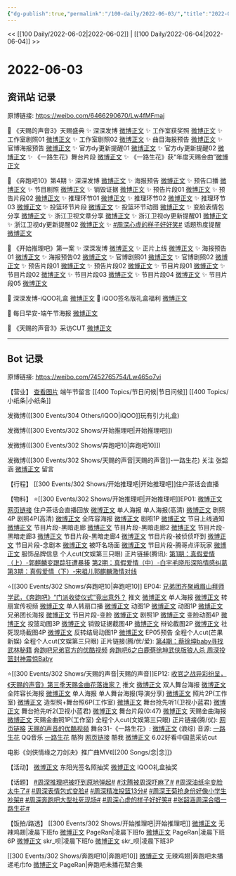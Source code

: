 ```yaml
---
{"dg-publish":true,"permalink":"/100-daily/2022-06-03/","title":"2022-06-03"}
---
```



<< [[100 Daily/2022-06-02\|2022-06-02]] | [[100 Daily/2022-06-04\|2022-06-04]] >>

# 2022-06-03

## 资讯站 记录

原博链接: https://weibo.com/6466290670/Lw4fMFmaj

💫 《天赐的声音3》天赐盛典
✨ 深深发博 [微博正文](https://m.weibo.cn/6466290670/4776411221201931)
✨ 工作室获奖照 [微博正文](https://m.weibo.cn/6466290670/4776424681243503)
✨ 工作室剧照01 [微博正文](https://m.weibo.cn/6466290670/4776414684909634)
✨ 工作室剧照02 [微博正文](https://m.weibo.cn/6466290670/4776385443528997)
✨ 曲目海报预告 [微博正文](https://m.weibo.cn/6466290670/4776272624877646)
✨ 官博海报预告 [微博正文](https://m.weibo.cn/6466290670/4776338826990537)
✨ 官方dy更新提醒01 [微博正文](https://m.weibo.cn/6466290670/4776369379350261)
✨ 官方dy更新提醒02 [微博正文](https://m.weibo.cn/6466290670/4776365247697060)
✨ 《一路生花》舞台片段 [微博正文](https://m.weibo.cn/6466290670/4776408779330333)
✨ 《一路生花》获“年度天赐金曲”[微博正文](https://m.weibo.cn/6466290670/4776423421906982)

💫 《奔跑吧10》第4期
✨ 深深发博 [微博正文](https://m.weibo.cn/6466290670/4776373509423746)
✨ 海报预告 [微博正文](https://m.weibo.cn/6466290670/4776218975011996)
✨ 预告口播 [微博正文](https://m.weibo.cn/6466290670/4776228534357186)
✨ 节目剧照 [微博正文](https://m.weibo.cn/6466290670/4776313711759018)
✨ 销毁证据 [微博正文](https://m.weibo.cn/6466290670/4776381575594555)
✨ 预告片段01 [微博正文](https://m.weibo.cn/6466290670/4776267955834394)
✨ 预告片段02 [微博正文](https://m.weibo.cn/6466290670/4776244807209010)
✨ 推理环节01 [微博正文](https://m.weibo.cn/6466290670/4776399791721490)
✨ 推理环节02 [微博正文](https://m.weibo.cn/6466290670/4776395626780713)
✨ 推理环节03 [微博正文](https://m.weibo.cn/6466290670/4776402903630988)
✨ 投篮环节片段 [微博正文](https://m.weibo.cn/6466290670/4776400885908521)
✨ 投篮环节动图 [微博正文](https://m.weibo.cn/6466290670/4776369865624713)
✨ 变脸表情包分享 [微博正文](https://m.weibo.cn/6466290670/4776366085768978)
✨ 浙江卫视文章分享 [微博正文](https://m.weibo.cn/6466290670/4776265490367485)
✨ 浙江卫视dy更新提醒01 [微博正文](https://m.weibo.cn/6466290670/4776242642947705)
✨ 浙江卫视dy更新提醒02 [微博正文](https://m.weibo.cn/6466290670/4776398433293200)
✨ [#周深心虚的样子好好笑#](https://s.weibo.com/weibo?q=%23%E5%91%A8%E6%B7%B1%E5%BF%83%E8%99%9A%E7%9A%84%E6%A0%B7%E5%AD%90%E5%A5%BD%E5%A5%BD%E7%AC%91%23) 话题热度提醒
[微博正文](https://m.weibo.cn/6466290670/4776413586784581)

💫 《开始推理吧》第一案
✨ 深深发博 [微博正文](https://m.weibo.cn/6466290670/4776337716281900)
✨ 正片上线 [微博正文](https://m.weibo.cn/6466290670/4776334486667665)
✨ 海报预告01 [微博正文](https://m.weibo.cn/6466290670/4776204395610181)
✨ 海报预告02 [微博正文](https://m.weibo.cn/6466290670/4776314436847933)
✨ 官博剧照01 [微博正文](https://m.weibo.cn/6466290670/4776206966983321)
✨ 官博剧照02 [微博正文](https://m.weibo.cn/6466290670/4776313951355122)
✨ 预告片段01 [微博正文](https://m.weibo.cn/6466290670/4776344669913780)
✨ 预告片段02 [微博正文](https://m.weibo.cn/6466290670/4776335006764723)
✨ 节目片段01 [微博正文](https://m.weibo.cn/6466290670/4776364681463666)
✨ 节目片段02 [微博正文](https://m.weibo.cn/6466290670/4776344037098631)
✨ 节目片段03 [微博正文](https://m.weibo.cn/6466290670/4776342832808672)
✨ 节目片段04 [微博正文](https://m.weibo.cn/6466290670/4776342786148432)
✨ 节目片段05 [微博正文](https://m.weibo.cn/6466290670/4776335388183399)

💫 深深发博-iQOO礼盒 [微博正文](https://m.weibo.cn/6466290670/4776239917958867)
💫 iQOO签名版礼盒福利 [微博正文](https://m.weibo.cn/6466290670/4776241444686379)

💫 每日早安-端午节海报 [微博正文](https://m.weibo.cn/6466290670/4776187870578483)

💫 《天赐的声音3》采访CUT [微博正文](https://m.weibo.cn/6466290670/4776227129001590)

---
## Bot 记录

原博链接: https://weibo.com/7452765754/Lw465o7vi

【营业】
[查看图片](https://wx1.sinaimg.cn/large/0088n2Pggy1h2v411smcqj30yi07et94.jpg) 端午节留言 [](https://m.weibo.cn/1736988591/4773866502620621) [[400 Topics/节日问候\|节日问候]] [[400 Topics/小纸条\|小纸条]]

[](https://m.weibo.cn/1736988591/4776236692537724) 发微博([[300 Events/304 Others/iQOO\|iQOO]]玩有引力礼盒)

[](https://m.weibo.cn/1736988591/4776336973104977) 发微博([[300 Events/302 Shows/开始推理吧\|开始推理吧]])

[](https://m.weibo.cn/1736988591/4776372272103980) 发微博([[300 Events/302 Shows/奔跑吧10\|奔跑吧10]])

[](https://m.weibo.cn/1736988591/4776409929878285) 发微博([[300 Events/302 Shows/天赐的声音\|天赐的声音]]-一路生花)
关注 张韶涵
[微博正文](https://m.weibo.cn/2130434435/4776412379088522) 留言

【行程】
[[300 Events/302 Shows/开始推理吧\|开始推理吧]]住户茶话会直播

【物料】
⭐️[[300 Events/302 Shows/开始推理吧\|开始推理吧]]EP01:
[微博正文](https://m.weibo.cn/2162247381/4776069481630311) [网页链接](https://weibo.cn/sinaurl?u=https%3A%2F%2Fv.qq.com%2Fx%2Fpage%2Ff3340hl7g1a.html%3F%26url_from%3Dshare%26second_share%3D0%26share_from%3Dsina) 住户茶话会直播回放
[微博正文](https://m.weibo.cn/2162247381/4776201367584941) 单人海报
[](https://m.weibo.cn/2591595652/4776210657710262) 单人海报(高清)
[微博正文](https://m.weibo.cn/2162247381/4776206413072892) 剧照4P
[](https://m.weibo.cn/2591595652/4776212842679316) 剧照4P(高清)
[微博正文](https://m.weibo.cn/2162247381/4776304627681687) 全阵容海报
[微博正文](https://m.weibo.cn/2162247381/4776312122115739) 剧照1P
[微博正文](https://m.weibo.cn/2162247381/4776332334468454) 节目上线通知
[微博正文](https://m.weibo.cn/2162247381/4776336641753107) 节目片段-黑暗走廊
[微博正文](https://m.weibo.cn/2162247381/4776337471964991) 节目片段-黑暗走廊2
[微博正文](https://m.weibo.cn/2162247381/4776338572182148) 节目片段-黑暗走廊3
[微博正文](https://m.weibo.cn/2162247381/4776339968361465) 节目片段-黑暗走廊4
[微博正文](https://m.weibo.cn/2162247381/4776340262487305) 节目片段-被侦侦吓到
[微博正文](https://m.weibo.cn/2162247381/4776340567884549) 节目片段-念剧本
[微博正文](https://m.weibo.cn/2162247381/4776350336157564) 被吓名场面
[微博正文](https://m.weibo.cn/2162247381/4776342883930626) 节目片段-腾哥点评玩家
[微博正文](https://m.weibo.cn/7710473200/4776368442705624) 服饰品牌信息
[](https://m.weibo.cn/1371117067/4776361132821124) 个人cut(文娱第三只眼)
正片链接(腾讯):
[第1期：真假爱情（上）-郭麒麟变跟踪狂遭暴揍](https://weibo.cn/sinaurl?u=https%3A%2F%2Fv.qq.com%2Fx%2Fcover%2Fmzc00200lqbarqq%2Fa0042ntdylv.html)
[第2期：真假爱情（中）-白宇毛晓彤深陷情感纠葛](https://weibo.cn/sinaurl?u=https%3A%2F%2Fv.qq.com%2Fx%2Fcover%2Fmzc00200fq5m9eq%2Fk0042s9rw60.html)
[第3期：真假爱情（下）-宋祖儿郭麒麟激情对线](https://weibo.cn/sinaurl?u=https%3A%2F%2Fv.qq.com%2Fx%2Fcover%2Fmzc00200vd7zt5l%2Fo004261kc61.html)

⭐️[[300 Events/302 Shows/奔跑吧10\|奔跑吧10]] EP04:
[兄弟团齐聚峨眉山拜师学武，《奔跑吧》“门派收徒仪式”竟出意外？](https://weibo.cn/sinaurl?u=https%3A%2F%2Fmp.weixin.qq.com%2Fs%2FF6zqJMUyIPZ-ARZmwG4Okg) 推文
[微博正文](https://m.weibo.cn/5242381821/4776217640699255) 单人海报
[微博正文](https://m.weibo.cn/5242381821/4776222670720677) 转扇宣传视频
[微博正文](https://m.weibo.cn/5242381821/4776227627861925) 单人转扇口播
[微博正文](https://m.weibo.cn/5242381821/4776233902277353) 动图1P
[微博正文](https://m.weibo.cn/5242381821/4776239094567211) 动图1P
[微博正文](https://m.weibo.cn/5242381821/4776241611671938) 兄弟团长海报
[微博正文](https://m.weibo.cn/5242381821/4776244145557942) 节目片段-变脸
[微博正文](https://m.weibo.cn/5242381821/4776304534096887) 剧照1P
[微博正文](https://m.weibo.cn/5242381821/4776361523154169) 变脸动图4P
[微博正文](https://m.weibo.cn/5242381821/4776369026501107) 投篮动图3P
[微博正文](https://m.weibo.cn/5242381821/4776378464209225) 销毁证据截图4P
[微博正文](https://m.weibo.cn/5242381821/4776387553006646) 辩论截图2P
[微博正文](https://m.weibo.cn/5242381821/4776394393391891) 社死现场截图4P
[微博正文](https://m.weibo.cn/5242381821/4776394824876128) 反转结局动图1P
[微博正文](https://m.weibo.cn/5242381821/4776396117773680) EP05预告
[](https://m.weibo.cn/1591169702/4776403490836253) 全程个人cut(芒果新娱)
[](https://m.weibo.cn/1371117067/4776398219384320) 全程个人cut(文娱第三只眼)
正片链接(腾/优/爱):
[第4期：蔡徐坤baby寻找武林秘籍](https://weibo.cn/sinaurl?u=http%3A%2F%2Fm.v.qq.com%2Fcover%2Fm%2Fmzc002004ay0knm.html%3Fvid%3Dk004337fscc)
[奔跑吧兄弟官方的优酷视频](https://weibo.cn/sinaurl?u=https%3A%2F%2Fm.youku.com%2Falipay_video%2Fid_XNTg2ODc2NTQ4NA%3D%3D.html%3Fspm%3Da2hww.12518357.drawer2.dzj1_1)
[奔跑吧6之白鹿蔡徐坤武侠版狼人杀 周深投篮封神震惊Baby](https://weibo.cn/sinaurl?u=https%3A%2F%2Fm.iqiyi.com%2Fv_25nmb422ou0.html%3Fvfrm%3D2-3-3-1)

⭐️[[300 Events/302 Shows/天赐的声音\|天赐的声音]]EP12:
[收官之战异彩纷呈，《天赐的声音》第三季天赐金曲花落谁家？](https://weibo.cn/sinaurl?u=https%3A%2F%2Fmp.weixin.qq.com%2Fs%2FG-RHH37ZxFt5Rwxfnom6tg) 推文
[微博正文](https://m.weibo.cn/1315706994/4776269553602269) 双人舞台海报
[微博正文](https://m.weibo.cn/1315706994/4776303821325231) 全阵容长海报
[微博正文](https://m.weibo.cn/1315706994/4776337740401837) 单人海报
[](https://m.weibo.cn/1846843604/4776325451350647) 单人舞台海报(导演分享)
[微博正文](https://m.weibo.cn/7478855230/4776384016419798) 照片2P(工作室)
[微博正文](https://m.weibo.cn/7478855230/4776413532258603) 造型照+舞台照6P(工作室)
[微博正文](https://m.weibo.cn/5876797510/4776370167090605) 舞台抢先听1(卫视小蓝君)
[微博正文](https://m.weibo.cn/5876797510/4776373631059790) 舞台抢先听2(卫视小蓝君)
[微博正文](https://m.weibo.cn/1315706994/4776407487482384) 舞台片段(0:47)
[微博正文](https://m.weibo.cn/1315706994/4776421932665915) 天赐金曲海报
[微博正文](https://m.weibo.cn/7478855230/4776424281738148) 天赐金曲照1P(工作室)
[](https://m.weibo.cn/1371117067/4776424759625732) 全程个人cut(文娱第三只眼)
正片链接(腾/优):
[网页链接](https://weibo.cn/sinaurl?u=http%3A%2F%2Fm.v.qq.com%2Fx%2Fcover%2Fx%2Fmzc0020084emwp4%2Fk0043a88z30.html%3F%26url_from%3Dshare%26second_share%3D0%26share_from%3Dcopy)
[天赐的声音的优酷视频](https://weibo.cn/sinaurl?u=https%3A%2F%2Fm.youku.com%2Falipay_video%2Fid_XNTIwNTM0Njg2MA%3D%3D%3Fspm%3Da2h0c.8166622.PhoneSokuMore_1.dselectbutton_1)
舞台31-《一路生花》:
[](https://m.weibo.cn/1736988591/4776409929878285)
[微博正文](https://m.weibo.cn/1878335471/4776411476264641) (浪综)
音源:
[一路生花](https://weibo.cn/sinaurl?u=https%3A%2F%2Fc.y.qq.com%2Fbase%2Ffcgi-bin%2Fu%3F__%3Dor31kZGIOo4i) QQ音乐
[一路生花](https://weibo.cn/sinaurl?u=https%3A%2F%2Ft1.kugou.com%2Fsong.html%3Fid%3DZCjB74zAV2) 酷狗
[网页链接](https://weibo.cn/sinaurl?u=https%3A%2F%2Fm.kuwo.cn%2Fyinyue%2F222675197%3Ff%3Darphone%26t%3Dusercopy%26isstar%3D0) 酷我
[微博正文](https://m.weibo.cn/6466290670/4776227129001590) 6.02好看中国蓝采访cut

[](https://m.weibo.cn/3861674840/4776228957194570) 电影《剑侠情缘之刀剑决》推广曲MV《[[200 Songs/念\|念]]》

【活动】
[微博正文](https://m.weibo.cn/7281898271/4776275095324783) 东阳光签名照抽奖
[微博正文](https://m.weibo.cn/6960161079/4776238264093829) IQOO礼盒抽奖

【话题】
[#周深推理吧被吓到原地弹起#](https://s.weibo.com/weibo?q=%23%E5%91%A8%E6%B7%B1%E6%8E%A8%E7%90%86%E5%90%A7%E8%A2%AB%E5%90%93%E5%88%B0%E5%8E%9F%E5%9C%B0%E5%BC%B9%E8%B5%B7%23)
[#沈腾被周深吓麻了#](https://s.weibo.com/weibo?q=%23%E6%B2%88%E8%85%BE%E8%A2%AB%E5%91%A8%E6%B7%B1%E5%90%93%E9%BA%BB%E4%BA%86%23)
[#周深油纸伞变脸太牛了#](https://s.weibo.com/weibo?q=%23%E5%91%A8%E6%B7%B1%E6%B2%B9%E7%BA%B8%E4%BC%9E%E5%8F%98%E8%84%B8%E5%A4%AA%E7%89%9B%E4%BA%86%23)
[#周深表情包式变脸#](https://s.weibo.com/weibo?q=%23%E5%91%A8%E6%B7%B1%E8%A1%A8%E6%83%85%E5%8C%85%E5%BC%8F%E5%8F%98%E8%84%B8%23)
[#周深精准投篮13分#](https://s.weibo.com/weibo?q=%23%E5%91%A8%E6%B7%B1%E7%B2%BE%E5%87%86%E6%8A%95%E7%AF%AE13%E5%88%86%23)
[#周深王菊抢身份好像小学生吵架#](https://s.weibo.com/weibo?q=%23%E5%91%A8%E6%B7%B1%E7%8E%8B%E8%8F%8A%E6%8A%A2%E8%BA%AB%E4%BB%BD%E5%A5%BD%E5%83%8F%E5%B0%8F%E5%AD%A6%E7%94%9F%E5%90%B5%E6%9E%B6%23)
[#周深奔跑吧大型社死现场#](https://s.weibo.com/weibo?q=%23%E5%91%A8%E6%B7%B1%E5%A5%94%E8%B7%91%E5%90%A7%E5%A4%A7%E5%9E%8B%E7%A4%BE%E6%AD%BB%E7%8E%B0%E5%9C%BA%23)
[#周深心虚的样子好好笑#](https://s.weibo.com/weibo?q=%23%E5%91%A8%E6%B7%B1%E5%BF%83%E8%99%9A%E7%9A%84%E6%A0%B7%E5%AD%90%E5%A5%BD%E5%A5%BD%E7%AC%91%23)
[#张韶涵周深合唱一路生花#](https://s.weibo.com/weibo?q=%23%E5%BC%A0%E9%9F%B6%E6%B6%B5%E5%91%A8%E6%B7%B1%E5%90%88%E5%94%B1%E4%B8%80%E8%B7%AF%E7%94%9F%E8%8A%B1%23)

【饭拍/路透】
[[300 Events/302 Shows/开始推理吧\|开始推理吧]]
[微博正文](https://m.weibo.cn/7495641082/4776084845889761) 无辣鸡翅|凌晨下班fo
[微博正文](https://m.weibo.cn/7633014126/4776085763392245) PageRan|凌晨下班fo
[微博正文](https://m.weibo.cn/7633014126/4776214390375808) PageRan|凌晨下班6P
[微博正文](https://m.weibo.cn/6433509682/4776089941705938) skr_呗|凌晨下班fo
[微博正文](https://m.weibo.cn/6433509682/4776092663021580) skr_呗|凌晨下班3P

[[300 Events/302 Shows/奔跑吧10\|奔跑吧10]]
[微博正文](https://m.weibo.cn/7495641082/4776399250397076) 无辣鸡翅|奔跑吧未播递毛巾fo
[微博正文](https://m.weibo.cn/7633014126/4776415684206100) PageRan|奔跑吧未播花絮合集
